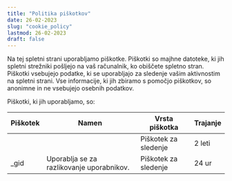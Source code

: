 ```yaml
---
title: "Politika piškotkov"
date: 26-02-2023
slug: "cookie_policy"
lastmod: 26-02-2023
draft: false
---
```


Na tej spletni strani uporabljamo piškotke. Piškotki so majhne datoteke, ki jih spletni strežniki pošljejo na vaš računalnik, ko obiščete spletno stran. Piškotki vsebujejo podatke, ki se uporabljajo za sledenje vašim aktivnostim na spletni strani. Vse informacije, ki jih zbiramo s pomočjo piškotkov, so anonimne in ne vsebujejo osebnih podatkov.

Piškotki, ki jih uporabljamo, so:

| Piškotek | Namen                                     | Vrsta piškotka       | Trajanje |
| -------- | ----------------------------------------- | -------------------- | -------- |
|          |                                           | Piškotek za sledenje | 2 leti   |
| \_gid    | Uporablja se za razlikovanje uporabnikov. | Piškotek za sledenje | 24 ur    |

